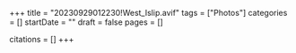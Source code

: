 +++
title = "20230929012230!West_Islip.avif"
tags = ["Photos"]
categories = []
startDate = ""
draft = false
pages = []

citations = []
+++
